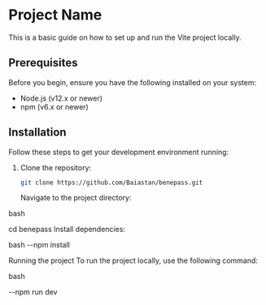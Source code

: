 # Project Name

This is a basic guide on how to set up and run the Vite project locally.

## Prerequisites

Before you begin, ensure you have the following installed on your system:

- Node.js (v12.x or newer)
- npm (v6.x or newer)

## Installation

Follow these steps to get your development environment running:

1. Clone the repository:
   ```bash
   git clone https://github.com/Baiastan/benepass.git
   ```
   Navigate to the project directory:

bash

cd benepass
Install dependencies:

bash
--npm install

Running the project
To run the project locally, use the following command:

bash

--npm run dev
